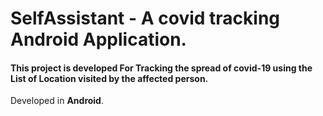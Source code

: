  # SelfAssistant - A covid tracking Android Application.
 
 #### This project is developed For Tracking the spread of covid-19 using the List of Location visited by the affected person.
 
 Developed in **Android**.
 
